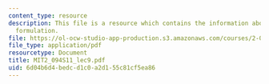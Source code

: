 ```yaml
---
content_type: resource
description: This file is a resource which contains the information about u and p
  formulation.
file: https://ol-ocw-studio-app-production.s3.amazonaws.com/courses/2-094-finite-element-analysis-of-solids-and-fluids-ii-spring-2011/6d04b6d4bedcd1c0a2d155c81cf5ea86_MIT2_094S11_lec9.pdf
file_type: application/pdf
resourcetype: Document
title: MIT2_094S11_lec9.pdf
uid: 6d04b6d4-bedc-d1c0-a2d1-55c81cf5ea86
---
```


